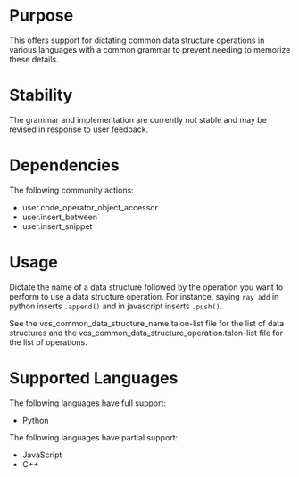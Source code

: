 # Purpose

This offers support for dictating common data structure operations in various languages with a common grammar to prevent needing to memorize these details.

# Stability
The grammar and implementation are currently not stable and may be revised in response to user feedback.

# Dependencies
The following community actions:
- user.code_operator_object_accessor
- user.insert_between
- user.insert_snippet

# Usage
Dictate the name of a data structure followed by the operation you want to perform to use a data structure operation. For instance, saying `ray add` in python inserts `.append()` and in javascript inserts `.push()`.

See the vcs_common_data_structure_name.talon-list file for the list of data structures and the vcs_common_data_structure_operation.talon-list file for the list of operations.

# Supported Languages
The following languages have full support:
- Python

The following languages have partial support:
- JavaScript
- C++